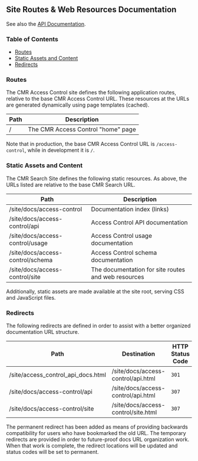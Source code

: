 ## Site Routes &amp; Web Resources Documentation

See also the [API Documentation](api.html).

### Table of Contents

  * [Routes](#routes)
  * [Static Assets and Content](#static-assets-and-content)
  * [Redirects](#redirects)

### <a name="routes"></a> Routes

The CMR Access Control site defines the following application routes, relative to the base CMR Access Control URL. These resources at the URLs are generated dynamically using page templates (cached).

| Path   | Description                                                         |
| ------ | ------------------------------------------------------------------- |
| /      | The CMR Access Control "home" page                                  |

Note that in production, the base CMR Access Control URL is `/access-control`, while in development it is `/`.

### <a name="static-assets-and-content"></a> Static Assets and Content

The CMR Search Site defines the following static resources. As above, the URLs listed are relative to the base CMR Search URL.

| Path                             | Description                                         |
| -------------------------------- | --------------------------------------------------- |
| /site/docs/access-control        | Documentation index (links)                         |
| /site/docs/access-control/api    | Access Control API documentation                    |
| /site/docs/access-control/usage  | Access Control usage documentation                  |
| /site/docs/access-control/schema | Access Control schema documentation                 |
| /site/docs/access-control/site   | The documentation for site routes and web resources |

Additionally, static assets are made available at the site root, serving CSS and JavaScript files.

### <a name="redirects"></a> Redirects

The following redirects are defined in order to assist with a better organized documentation URL structure.

| Path                               | Destination                         | HTTP Status Code |
| ---------------------------------- | ----------------------------------- | ---------------- |
| /site/access_control_api_docs.html | /site/docs/access-control/api.html  | `301`            |
| /site/docs/access-control/api      | /site/docs/access-control/api.html  | `307`            |
| /site/docs/access-control/site     | /site/docs/access-control/site.html | `307`            |

The permanent redirect has been added as means of providing backwards compatibility for users who have bookmarked the old URL. The temporary redirects are provided in order to future-proof docs URL organization work. When that work is complete, the redirect locations will be updated and status codes will be set to permanent.

